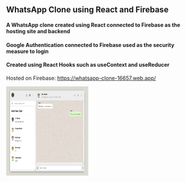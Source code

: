 ## WhatsApp Clone using React and Firebase

#### A WhatsApp clone created using React connected to Firebase as the hosting site and backend

#### Google Authentication connected to Firebase used as the security measure to login

#### Created using React Hooks such as useContext and useReducer


Hosted on Firebase: https://whatsapp-clone-16657.web.app/


<p>
    <img src="src/whatsapp_app.png" width="220" height="240" />
</p>
